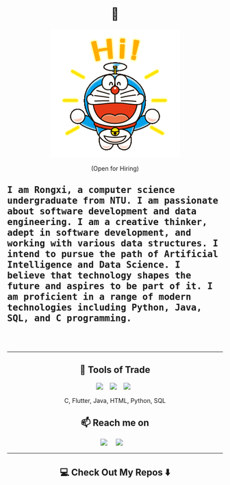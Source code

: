 <h1 align="center"> 👋 </h1>
<div align="center">
  <img src="https://github.com/roroloveorea/roroloveorea/blob/14a1dad2f0adb6dba960ce75816467260cb32176/images/dora.gif" alt="header"/>
</div>
<p align="center"> (Open for Hiring)</p>

<h2 align="center"👧 WhoAmI</h2>
<p align="center">
 <h2> <samp> I am Rongxi, a computer science undergraduate from NTU.  I am passionate about software development and data engineering. I am a creative thinker, adept in software development, and working with various data structures. I intend to pursue the path of Artificial Intelligence and Data Science. I believe that technology shapes the future and aspires to be part of it. I am proficient in a range of modern technologies including Python, Java, SQL, and C programming.
  </samp> </h2>
  <br> <br>

</p>

<hr>

<h2 align="center"> 🔭 Tools of Trade</h2>
<p align="center">
  <img src="https://img.shields.io/badge/-Python-pink" />&nbsp;&nbsp;&nbsp;
  <img src="https://img.shields.io/badge/-Java%20-yellowgreen" />&nbsp;&nbsp;&nbsp;
  <img src="https://img.shields.io/badge/-Flutter%20-blue" />&nbsp;&nbsp;
</p>
<p align="center">C, Flutter, Java, HTML, Python, SQL</p>



<h2  align="center">📫 Reach me on</h2>
<p align="center">
  <a target="_blank"href="https://www.linkedin.com/in/rong-xi-wu/"><img src="https://img.shields.io/badge/linkedin-%230077B5.svg?&style=for-the-badge&logo=linkedin&logoColor=white" /></a>&nbsp;&nbsp;&nbsp;&nbsp;  
  <a href="mailto:rosywrx@gmail.com?subject=Hello%20Ileri,%20From%20Github"><img src="https://img.shields.io/badge/gmail-%23D14836.svg?&style=for-the-badge&logo=gmail&logoColor=white" /></a>&nbsp;&nbsp;&nbsp;&nbsp;
</p>

<hr>

<h2  align="center">💻 Check Out My Repos ⬇️ </h2>
